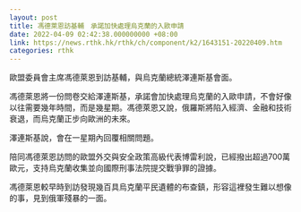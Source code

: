 ```yaml
---
layout: post
title: 馮德萊恩訪基輔　承諾加快處理烏克蘭的入歐申請
date: 2022-04-09 02:42:38.000000000 +08:00
link: https://news.rthk.hk/rthk/ch/component/k2/1643151-20220409.htm
categories: rthk
---
```


歐盟委員會主席馮德萊恩到訪基輔，與烏克蘭總統澤連斯基會面。

馮德萊恩將一份問卷交給澤連斯基，承諾會加快處理烏克蘭的入歐申請，不會好像以往需要幾年時間，而是幾星期。馮德萊恩又說，俄羅斯將陷入經濟、金融和技術衰退，而烏克蘭正步向歐洲的未來。

澤連斯基說，會在一星期內回覆相關問題。

陪同馮德萊恩訪問的歐盟外交與安全政策高級代表博雷利說，已經撥出超過700萬歐元，支持烏克蘭收集並向國際刑事法院提交戰爭罪的證據。

馮德萊恩較早時到訪發現幾百具烏克蘭平民遺體的布查鎮，形容這裡發生難以想像的事，見到俄軍殘暴的一面。
